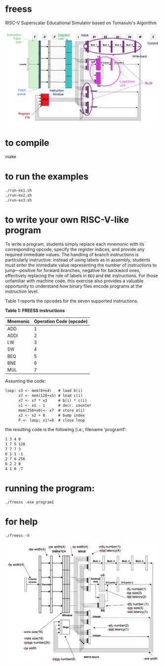 # freess
RISC-V Superscalar Educational Simulator based on Tomasulo's Algorithm

![FREESS Processor Architecture](processor_diagram.png "Block diagram of the processor")

# to compile
make

# to run the examples
```
./run-ex1.sh
./run-ex2.sh
./run-ex3.sh
```

# to write your own RISC-V-like program
To write a program, students simply replace each mnemonic with its corresponding opcode, specify the register indices, and provide any required immediate values. The handling of branch instructions is particularly instructive: instead of using labels as in assembly, students must enter the immediate value representing the number of instructions to jump—positive for forward branches, negative for backward ones, effectively replacing the role of labels in `BEQ` and `BNE` instructions. For those unfamiliar with machine code, this exercise also provides a valuable opportunity to understand how binary files encode programs at the instruction level.

Table 1 reports the opcodes for the seven supported instructions.

**Table 1: FREESS instructions**

| Mnemonic | Operation Code (opcode) |
|----------|-------------------------|
| ADD      | 1                       |
| ADDI     | 2                       |
| LW       | 3                       |
| SW       | 4                       |
| BEQ      | 5                       |
| BNE      | 6                       |
| MUL      | 7                       |

Assuming the code:
```
loop: x3 <- mem(0+x4)   # load b(i)
      x7 <- mem(128+x5) # load c(i)
      x7 <- x7 * x3     # b(i) * c(i)
      x1 <- x1 - 1      # decr. counter
      mem(256+x6)<- x7  # store a(i)
      x2 <- x2 + 8      # bump index
      P <- loop; x1!=0  # close loop
```
the resulting code is the following (i.e., filename 'program1':

```
1 3 4 0
1 7 5 128
7 7 7 3
6 1 1 -1
2 7 6 256
6 2 2 8
4 1 0 -7
```

# running the program:
```
./freess -exe program1
```

# for help
```
./freess -h
```

![Main Processor Parameters](parameters.png "Main parameters of the FREESS processor")
